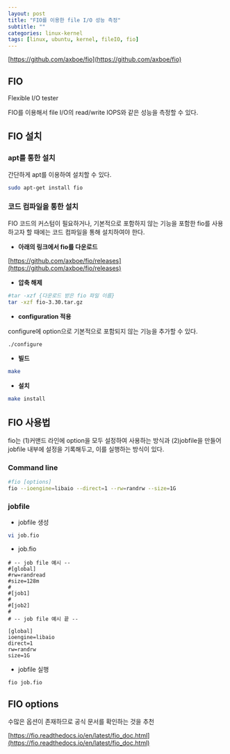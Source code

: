 ```yaml
---
layout: post
title: "FIO를 이용한 file I/O 성능 측정"
subtitle: ""
categories: linux-kernel
tags: [linux, ubuntu, kernel, fileIO, fio]
---
```


[https://github.com/axboe/fio](https://github.com/axboe/fio)

## FIO

Flexible I/O tester

FIO를 이용해서 file I/O의 read/write IOPS와 같은 성능을 측정할 수 있다.

## FIO 설치

### apt를 통한 설치

간단하게 apt를 이용하여 설치할 수 있다.

```bash
sudo apt-get install fio
```

### 코드 컴파일을 통한 설치

FIO 코드의 커스텀이 필요하거나, 기본적으로 포함하지 않는 기능을 포함한 fio를 사용하고자 할 때에는 코드 컴파일을 통해 설치하여야 한다.

- **아래의 링크에서 fio를 다운로드**

[https://github.com/axboe/fio/releases](https://github.com/axboe/fio/releases)

- **압축 해제**

```bash
#tar -xzf {다운로드 받은 fio 파일 이름}
tar -xzf fio-3.30.tar.gz
```

- **configuration 적용**

configure에 option으로 기본적으로 포함되지 않는 기능을 추가할 수 있다.

```bash
./configure
```

- **빌드**

```bash
make
```

- **설치**

```bash
make install
```

## FIO 사용법

fio는 (1)커맨드 라인에 option을 모두 설정하여 사용하는 방식과 (2)jobfile을 만들어 jobfile 내부에 설정을 기록해두고, 이를 실행하는 방식이 있다.

### Command line

```bash
#fio [options]
fio --ioengine=libaio --direct=1 --rw=randrw --size=1G
```

### jobfile

- jobfile 생성

```bash
vi job.fio
```

- job.fio

```
# -- job file 예시 --
#[global]
#rw=randread
#size=128m
#
#[job1]
#
#[job2]
#
# -- job file 예시 끝 --

[global]
ioengine=libaio
direct=1
rw=randrw
size=1G
```

- jobfile 실행

```
fio job.fio
```

## FIO options

수많은 옵션이 존재하므로 공식 문서를 확인하는 것을 추천

[https://fio.readthedocs.io/en/latest/fio_doc.html](https://fio.readthedocs.io/en/latest/fio_doc.html)
